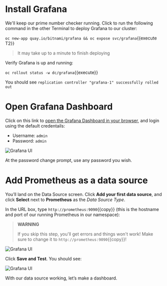 # Install Grafana

We'll keep our prime number checker running. Click to run the following command in the other Terminal to deploy Grafana to our cluster:

`oc new-app quay.io/bitnami/grafana && oc expose svc/grafana`{{execute T2}}

> It may take up to a minute to finish deploying

Verify Grafana is up and running:

`oc rollout status -w dc/grafana`{{execute}}

You should see `replication controller "grafana-1" successfully rolled out`

# Open Grafana Dashboard

Click on this link to [open the Grafana Dashboard in your browser](http://grafana-quarkus.[[HOST_SUBDOMAIN]]-80-[[KATACODA_HOST]].environments.katacoda.com/), and login using the default credentails:

  - Username: `admin`
  - Password: `admin`

![Grafana UI](/openshift/assets/middleware/quarkus/graflogin.png)

At the password change prompt, use any password you wish.

# Add Prometheus as a data source

You’ll land on the Data Source screen. Click **Add your first data source**, and click **Select** next to **Prometheus** as the *Data Source Type*.

In the URL box, type ``http://prometheus:9090``{{copy}} (this is the hostname and port of our running Prometheus in our
namespace):

> **WARNING**
>
> If you skip this step, you'll get errors and things won't work! Make sure to change it to ``http://prometheus:9090``{{copy}}!

![Grafana UI](/openshift/assets/middleware/quarkus/grafds.png)

Click **Save and Test**. You should see:

![Grafana UI](/openshift/assets/middleware/quarkus/grafworking.png)

With our data source working, let’s make a dashboard.

